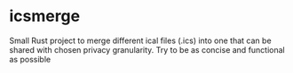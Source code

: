 # icsmerge

Small Rust project to merge different ical files (.ics) into one that can be shared with chosen privacy granularity. Try to be as concise and functional as possible

